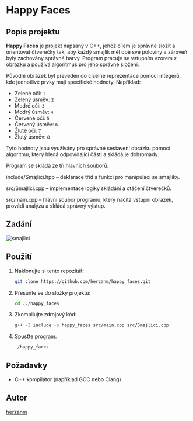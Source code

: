 # Happy Faces

## Popis projektu

**Happy Faces** je projekt napsaný v C++, jehož cílem je správně složit a orientovat čtverečky tak, aby každý smajlík měl obě své poloviny a zároveň byly zachovány správné barvy. Program pracuje se vstupním vzorem z obrázku a používá algoritmus pro jeho správné složení.

Původní obrázek byl převeden do číselné reprezentace pomocí integerů, kde jednotlivé prvky mají specifické hodnoty. Například:

- Zelené oči: `1`
- Zelený úsměv: `2`
- Modré oči: `3`
- Modrý úsměv: `4`
- Červené oči: `5`
- Červený úsměv: `6`
- Žluté oči: `7`
- Žlutý úsměv: `8`

Tyto hodnoty jsou využívány pro správné sestavení obrázku pomocí algoritmu, který hledá odpovídající části a skládá je dohromady.

Program se skládá ze tří hlavních souborů:

include/Smajlici.hpp – deklarace tříd a funkcí pro manipulaci se smajlíky.

src/Smajlici.cpp – implementace logiky skládání a otáčení čtverečků.

src/main.cpp – hlavní soubor programu, který načítá vstupní obrázek, provádí analýzu a skládá správný výstup.

## Zadání
![smajlici](https://github.com/user-attachments/assets/a074ffba-cecb-49d7-b24c-72c9220a1f94)


## Použití

1. Naklonujte si tento repozitář:
   ```sh
   git clone https://github.com/herzanm/happy_faces.git
   ```
2. Přesuňte se do složky projektu:
   ```sh
   cd ../happy_faces
   ```
3. Zkompilujte zdrojový kód:
   ```sh
   g++ -I include -o happy_faces src/main.cpp src/Smajlici.cpp
   ```
4. Spusťte program:
   ```sh
   ./happy_faces
   ```

## Požadavky

- C++ kompilátor (například GCC nebo Clang)

## Autor

[herzanm](https://github.com/herzanm)

